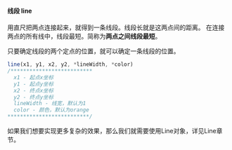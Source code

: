 #### 线段 line

用直尺把两点连接起来，就得到一条线段。线段长就是这两点间的距离。 在连接两点的所有线中，线段最短。简称为**两点之间线段最短**。 

只要确定线段的两个定点的位置，就可以确定一条线段的位置。 

```javascript
line(x1, y1, x2, y2, *lineWidth, *color)
/**************************
  x1 - 起点x坐标
  y1 - 起点y坐标
  x2 - 终点x坐标
  y2 - 终点y坐标
  lineWidth - 线宽，默认为1
  color - 颜色，默认为orange
**************************/
```

如果我们想要实现更多复杂的效果，那么我们就需要使用Line对象，详见Line章节。